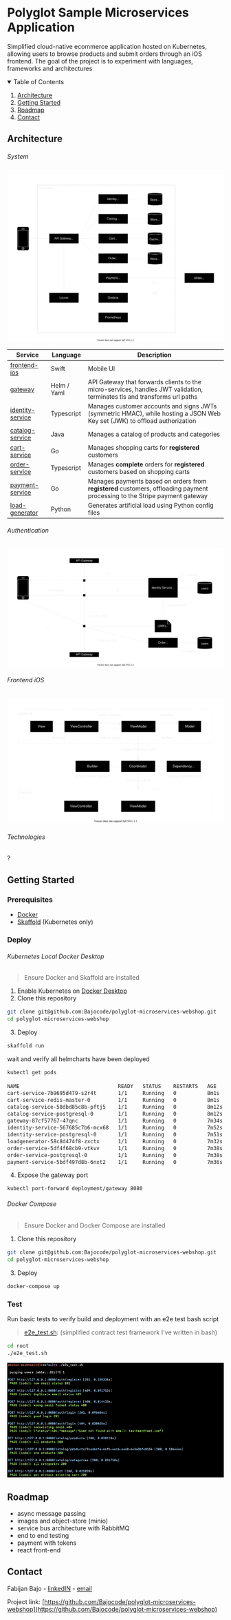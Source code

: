 # Polyglot Sample Microservices Application
Simplified cloud-native ecommerce application hosted on Kubernetes, allowing users to browse products and submit orders through an iOS frontend. The goal of the project is to experiment with languages, frameworks and architectures

<!-- TABLE OF CONTENTS -->
<details open="open">
  <summary>Table of Contents</summary>
  <ol>
    <li><a href="#architecture">Architecture</a></li>
    <li><a href="#getting-started">Getting Started</a></li>
    <li><a href="#roadmap">Roadmap</a></li>
    <li><a href="#contact">Contact</a></li>
  </ol>
</details>

## Architecture
###### System
![design-system](./media/design-system.svg)

| Service                                    | Language    | Description                                                  |
| ------------------------------------------ | ----------- | ------------------------------------------------------------ |
| [frontend-ios](./src/frontend-ios)         | Swift       | Mobile UI                                                    |
| [gateway](./src/gateway)                   | Helm / Yaml | API Gateway that forwards clients to the micro-services, handles JWT validation, terminates tls and transforms url paths |
| [identity-service](./src/identity-service) | Typescript  | Manages customer accounts and signs JWTs (symmetric HMAC), while hosting a JSON Web Key set (JWK) to offload authorization |
| [catalog-service](./src/catalog-service)   | Java        | Manages a catalog of products and categories |
| [cart-service](./src/cart-service)         | Go          | Manages shopping carts for **registered** customers |
| [order-service](./src/order-service)       | Typescript  | Manages **complete** orders for **registered** customers based on shopping carts |
| [payment-service](./src/payment-service)   | Go          | Manages payments based on orders from **registered** customers, offloading payment processing to the Stripe payment gateway |
| [load-generator](./src/load-generator)     | Python      | Generates artificial load using Python config files |

###### Authentication
![design-system](./media/design-auth.svg)

###### Frontend iOS
![design-system](./media/design-ios.svg)

###### Technologies
?

## Getting Started
### Prerequisites
* [Docker](https://www.docker.com/)
* [Skaffold](https://skaffold.dev/) (Kubernetes only)

### Deploy
###### Kubernetes Local Docker Desktop
> Ensure Docker and Skaffold are installed

1. Enable Kubernetes on [Docker Desktop](https://docs.docker.com/docker-for-mac/#kubernetes)
2. Clone this repository
```sh
git clone git@github.com:Bajocode/polyglot-microservices-webshop.git
cd polyglot-microservices-webshop
```
3. Deploy
```sh
skaffold run
```
wait and verify all helmcharts have been deployed
```
kubectl get pods

NAME                                READY   STATUS    RESTARTS   AGE
cart-service-7b9695d479-s2r4t       1/1     Running   0          8m1s
cart-service-redis-master-0         1/1     Running   0          8m1s
catalog-service-58dbd85c8b-pftj5    1/1     Running   0          8m12s
catalog-service-postgresql-0        1/1     Running   0          8m12s
gateway-87cf57767-47qnc             1/1     Running   0          7m34s
identity-service-567685c7b6-mcx68   1/1     Running   0          7m52s
identity-service-postgresql-0       1/1     Running   0          7m51s
loadgenerator-58c8d474f8-zxctx      1/1     Running   0          7m32s
order-service-5df4f68cb9-vtkvv      1/1     Running   0          7m38s
order-service-postgresql-0          1/1     Running   0          7m38s
payment-service-5bdf497d8b-6nxt2    1/1     Running   0          7m36s
```

4. Expose the gateway port
```sh
kubectl port-forward deployment/gateway 8080
```


###### Docker Compose
> Ensure Docker and Docker Compose are installed

1. Clone this repository
```sh
git clone git@github.com:Bajocode/polyglot-microservices-webshop.git
cd polyglot-microservices-webshop
```
3. Deploy
```sh
docker-compose up
```

### Test
Run basic tests to verify build and deployment with an e2e test bash script
> [e2e_test.sh](./e2e_test.sh): (simplified contract test framework I've written in bash)

```sh
cd root
./e2e_test.sh
```
![e2e-test](./media/e2e-test.png)


## Roadmap
* async message passing
* images and object-store (minio)
* service bus architecture with RabbitMQ
* end to end testing
* payment with tokens
* react front-end

## Contact
Fabijan Bajo - [linkedIN](https://www.linkedin.com/in/fabijanbajo/) - [email](mailto:bajo09gmail.com)

Project link: [https://github.com/Bajocode/polyglot-microservices-webshop](https://github.com/Bajocode/polyglot-microservices-webshop)
